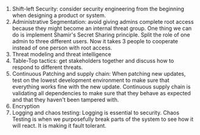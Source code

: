 1. Shift-left Security: consider security engineering from the beginning when designing a product or system.
2. Administrative Segmentation: avoid giving admins complete root access because they might become an internal threat group. One thing we can do is implement Shamir's Secret Sharing principle. Split the role of one admin to three different users. Now it takes 3 people to cooperate instead of one person with root access.
3. Threat modeling and threat intelligence
4. Table-Top tactics: get stakeholders together and discuss how to respond to different threats.
5. Continuous Patching and supply chain: When patching new updates, test on the lowest development environment to make sure that everything works fine with the new update. Continuous supply chain is validating all dependencies to make sure that they behave as expected and that they haven't been tampered with.
6. Encryption
7. Logging and chaos testing: Logging is essential to security. Chaos Testing is when we purposefully break parts of the system to see how it will react. It is making it fault tolerant.